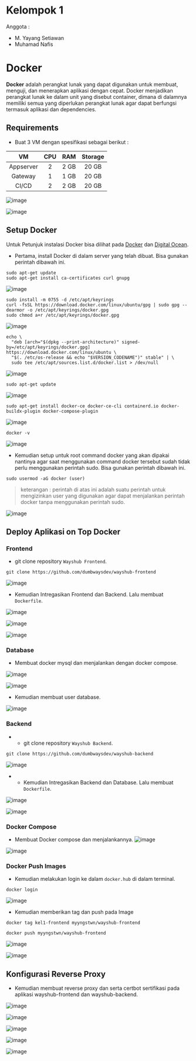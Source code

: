 # Kelompok 1
Anggota :
- M. Yayang Setiawan
- Muhamad Nafis

# Docker
**Docker** adalah perangkat lunak yang dapat digunakan untuk membuat, menguji, dan menerapkan aplikasi dengan cepat. Docker menjadikan perangkat lunak ke dalam unit yang disebut container, dimana di dalamnya memiliki semua yang diperlukan perangkat lunak agar dapat berfungsi termasuk aplikasi dan dependencies.

## Requirements

- Buat 3 VM dengan spesifikasi sebagai berikut :

|      VM      |  CPU  |  RAM  | Storage |
|    :---:     | :---: | :---: |  :---:  | 
|  Appserver   |   2   | 2 GB  |  20 GB  |
|   Gateway    |   1   | 1 GB  |  20 GB  |
|    CI/CD     |   2   | 2 GB  |  20 GB  |

![image](Media/VM/1.png)

![image](Media/VM/2.png)

## Setup Docker 
Untuk Petunjuk instalasi Docker bisa dilihat pada [Docker](https://docs.docker.com/engine/install/ubuntu/) dan [Digital Ocean](https://www.digitalocean.com/community/tutorials/how-to-install-and-use-docker-on-ubuntu-20-04).

- Pertama, install Docker di dalam server yang telah dibuat. Bisa gunakan perintah dibawah ini.

```
sudo apt-get update
sudo apt-get install ca-certificates curl gnupg
```
![image](Media/Setup%20Docker/1.png)

```
sudo install -m 0755 -d /etc/apt/keyrings
curl -fsSL https://download.docker.com/linux/ubuntu/gpg | sudo gpg --dearmor -o /etc/apt/keyrings/docker.gpg
sudo chmod a+r /etc/apt/keyrings/docker.gpg
```
![image](Media/Setup%20Docker/2.png)

```
echo \
  "deb [arch="$(dpkg --print-architecture)" signed-by=/etc/apt/keyrings/docker.gpg] https://download.docker.com/linux/ubuntu \
  "$(. /etc/os-release && echo "$VERSION_CODENAME")" stable" | \
  sudo tee /etc/apt/sources.list.d/docker.list > /dev/null
```

![image](Media/Setup%20Docker/3.png)

```
sudo apt-get update
```

![image](Media/Setup%20Docker/4.png)

```
sudo apt-get install docker-ce docker-ce-cli containerd.io docker-buildx-plugin docker-compose-plugin
```
![image](Media/Setup%20Docker/5.png)

```
docker -v
```

![image](Media/Setup%20Docker/5.png)

- Kemudian setup untuk root command docker yang akan dipakai nantinya agar saat menggunakan command docker tersebut sudah tidak perlu menggunakan perintah sudo. Bisa gunakan perintah dibawah ini.

```
sudo usermod -aG docker (user)
```
> keterangan : perintah di atas ini adalah suatu perintah untuk mengizinkan user yang digunakan agar dapat menjalankan perintah docker tanpa menggunakan perintah sudo.

![image](Media/Setup%20Docker/7.png)

## Deploy Aplikasi on Top Docker
### Frontend

- git clone repository `Wayshub Frontend`.

```
git clone https://github.com/dumbwaysdev/wayshub-frontend
```

![image](Media/Frontend/1.png)

- Kemudian Intregasikan Frontend dan Backend. Lalu membuat `Dockerfile`. 

![image](Media/Frontend/2.png)

![image](Media/Frontend/3.png)

![image](Media/Frontend/4.png)

### Database

- Membuat docker mysql dan menjalankan dengan docker compose.

![image](Media/Database/1.png)

![image](Media/Database/2.png)

- Kemudian membuat user database.

![image](Media/Database/3.png)

### Backend

- - git clone repository `Wayshub Backend`.

```
git clone https://github.com/dumbwaysdev/wayshub-backend
```

![image](Media/Backend/1.png)

- - Kemudian Intregasikan Backend dan Database. Lalu membuat `Dockerfile`.

![image](Media/Backend/2.png)

![image](Media/Backend/3.png)

### Docker Compose
- Membuat Docker compose dan menjalankannya.
![image](Media/Docker%20Compose/1.png)

![image](Media/Docker%20Compose/2.png)

### Docker Push Images 
- Kemudian melakukan login ke dalam `docker.hub` di dalam terminal.
```
docker login
```
![image](Media/Docker%20Push%20Images/1.png)

- Kemudian memberikan tag dan push pada Image
```
docker tag kel1-frontend myyngstwn/wayshub-frontend
```

```
docker push myyngstwn/wayshub-frontend
```

![image](Media/Docker%20Push%20Images/2.png)

![image](Media/Docker%20Push%20Images/3.png)

## Konfigurasi Reverse Proxy

- Kemudian membuat reverse proxy dan serta certbot sertifikasi pada aplikasi wayshub-frontend dan wayshub-backend.

![image](Media/RP/1.png)

![image](Media/RP/2.png)

![image](Media/RP/3.png)

![image](Media/RP/4.png)

![image](Media/RP/5.png)